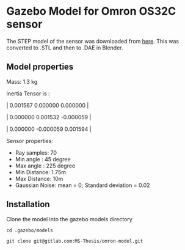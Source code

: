 # Gazebo Model for Omron OS32C sensor

The STEP model of the sensor was downloaded from [here](http://www.omron.com.au/products/family/2717/download/cad.html). This was converted to .STL and then to .DAE in Blender.

## Model properties

Mass: 1.3 kg

Inertia Tensor is :

| 0.001567 0.000000 0.000000 |

| 0.000000 0.001532 -0.000059 |

| 0.000000 -0.000059 0.001594 |

Sensor properties:

* Ray samples: 70
* Min angle : 45 degree
* Max angle : 225 degree
* Min Distance: 1.75m
* Max Distance: 10m
* Gaussian Noise: mean = 0; Standard deviation = 0.02

## Installation

Clone the model into the gazebo models directory

`cd .gazebo/models`

`git clone git@gitlab.com:MS-Thesis/omron-model.git` 